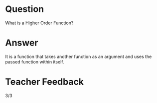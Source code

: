 # Question

What is a Higher Order Function?

# Answer

It is a function that takes another function as an argument and uses the passed function within itself.

# Teacher Feedback
3/3